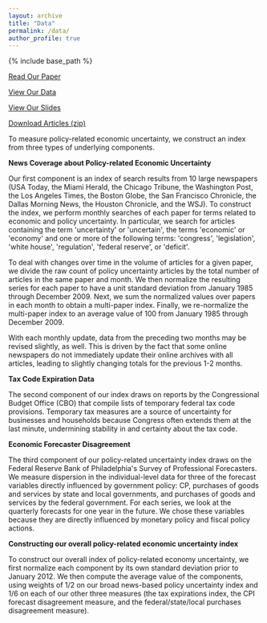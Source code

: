 ```yaml
---
layout: archive
title: "Data"
permalink: /data/
author_profile: true
---
```


{% include base_path %}

<a href="https://stockjumpswebsite.github.io/stockjumps/files/paper1.pdf" target="_blank">Read Our Paper</a> 

<a href="https://www.google.com/sheets/about/" target="_blank">View Our Data</a>  

<a href="https://www.google.com/slides/about/" target="_blank">View Our Slides</a>  

<a href="https://github.com/stockjumpswebsite/stockjumps/blob/master/_pages/files/articles_1.zip?raw=true">Download Articles (zip)</a>

To measure policy-related economic uncertainty, we construct an index from three types of underlying components.

<b>News Coverage about Policy-related Economic Uncertainty</b>

Our first component is an index of search results from 10 large newspapers (USA Today, the Miami Herald, the Chicago Tribune, the Washington Post, the Los Angeles Times, the Boston Globe, the San Francisco Chronicle, the Dallas Morning News, the Houston Chronicle, and the WSJ). To construct the index, we perform monthly searches of each paper for terms related to economic and policy uncertainty. In particular, we search for articles containing the term 'uncertainty' or 'uncertain', the terms 'economic' or 'economy' and one or more of the following terms: 'congress', 'legislation', 'white house', 'regulation', 'federal reserve', or 'deficit'.

To deal with changes over time in the volume of articles for a given paper, we divide the raw count of policy uncertainty articles by the total number of articles in the same paper and month. We then normalize the resulting series for each paper to have a unit standard deviation from January 1985 through December 2009. Next, we sum the normalized values over papers in each month to obtain a multi-paper index. Finally, we re-normalize the multi-paper index to an average value of 100 from January 1985 through December 2009.

With each monthly update, data from the preceding two months may be revised slightly, as well. This is driven by the fact that some online newspapers do not immediately update their online archives with all articles, leading to slightly changing totals for the previous 1-2 months.

<b>Tax Code Expiration Data</b>

The second component of our index draws on reports by the Congressional Budget Office (CBO) that compile lists of temporary federal tax code provisions. Temporary tax measures are a source of uncertainty for businesses and households because Congress often extends them at the last minute, undermining stability in and certainty about the tax code.

<b>Economic Forecaster Disagreement</b>

The third component of our policy-related uncertainty index draws on the Federal Reserve Bank of Philadelphia's Survey of Professional Forecasters. We measure dispersion in the individual-level data for three of the forecast variables directly influenced by government policy: CP, purchases of goods and services by state and local governments, and purchases of goods and services by the federal government. For each series, we look at the quarterly forecasts for one year in the future. We chose these variables because they are directly influenced by monetary policy and fiscal policy actions.

<b>Constructing our overall policy-related economic uncertainty index</b>

To construct our overall index of policy-related economy uncertainty, we first normalize each component by its own standard deviation prior to January 2012. We then compute the average value of the components, using weights of 1/2 on our broad news-based policy uncertainty index and 1/6 on each of our other three measures (the tax expirations index, the CPI forecast disagreement measure, and the federal/state/local purchases disagreement measure).
